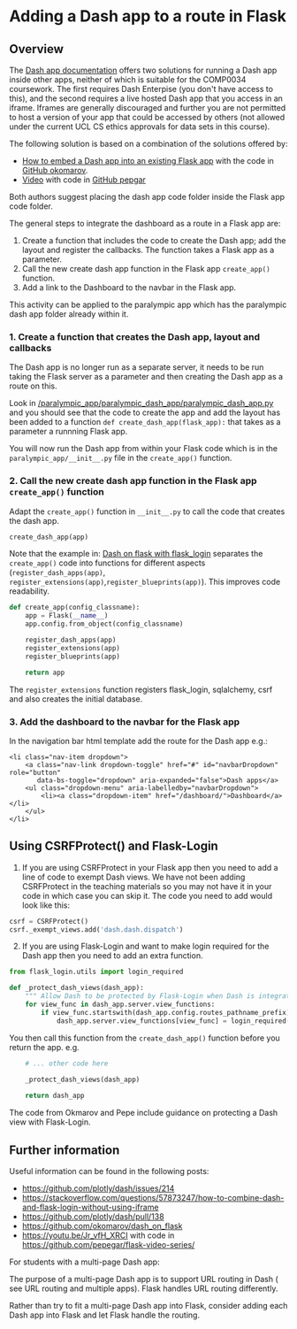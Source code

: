 # Adding a Dash app to a route in Flask

## Overview

The [Dash app documentation](https://dash.plotly.com/integrating-dash) offers two solutions for running a Dash app inside other apps, neither of which is suitable for the COMP0034 coursework. The first requires Dash Enterpise (you don't have access to this), and the second requires a live hosted Dash app that you access in an iframe. Iframes are generally discouraged and further you are not permitted to host a version of your app that could be accessed by others (not allowed under the current UCL CS ethics approvals for data sets in this course).

The following solution is based on a combination of the solutions offered by:

- [How to embed a Dash app into an existing Flask app](https://medium.com/@olegkomarov_77860/how-to-embed-a-dash-app-into-an-existing-flask-app-ea05d7a2210b)
with the code in [GitHub okomarov](https://github.com/okomarov/dash_on_flask).
- [Video](https://youtu.be/Jr_vfH_XRCI) with code in [GitHub pepgar](https://github.com/pepegar/flask-video-series/)

Both authors suggest placing the dash app code folder inside the Flask app code folder.

The general steps to integrate the dashboard as a route in a Flask app are:

1. Create a function that includes the code to create the Dash app;  add the layout and register the callbacks. The function takes a Flask app as a parameter.
2. Call the new create dash app function in the Flask app `create_app()` function.
3. Add a link to the Dashboard to the navbar in the Flask app.

This activity can be applied to the paralympic app which has the paralympic dash app folder already within it.

### 1. Create a function that creates the Dash app, layout and callbacks

The Dash app is no longer run as a separate server, it needs to be run taking the Flask server as a parameter and then creating the Dash app as a route on this.

Look in [/paralympic_app/paralympic_dash_app/paralympic_dash_app.py](/paralympic_app/paralympic_dash_app/paralympic_dash_app.py) and you should see that the code to create the app and add the layout has been added to a function `def create_dash_app(flask_app):` that takes as a parameter a runnning Flask app.

You will now run the Dash app from within your Flask code which is in the `paralympic_app/__init__.py` file in the `create_app()` function.

### 2. Call the new create dash app function in the Flask app `create_app()` function

Adapt the `create_app()` function in `__init__.py` to call the code that creates the dash app.

```python
create_dash_app(app)
```

Note that the example in: [Dash on flask with flask_login](https://github.com/okomarov/dash_on_flask) separates the `create_app()` code into functions for different aspects (`register_dash_apps(app)`, `register_extensions(app)`,`register_blueprints(app)`). This improves code readability.

```python
def create_app(config_classname):
    app = Flask(__name__)
    app.config.from_object(config_classname)

    register_dash_apps(app)
    register_extensions(app)
    register_blueprints(app)

    return app
```

The `register_extensions` function registers flask_login, sqlalchemy, csrf and also creates the initial database.

### 3. Add the dashboard to the navbar for the Flask app

In the navigation bar html template add the route for the Dash app e.g.:

```jinja
<li class="nav-item dropdown">
    <a class="nav-link dropdown-toggle" href="#" id="navbarDropdown" role="button"
       data-bs-toggle="dropdown" aria-expanded="false">Dash apps</a>
    <ul class="dropdown-menu" aria-labelledby="navbarDropdown">
        <li><a class="dropdown-item" href="/dashboard/">Dashboard</a></li>
    </ul>
</li>
```

## Using CSRFProtect() and Flask-Login

1. If you are using CSRFProtect in your Flask app then you need to add a line of code to exempt Dash views. We have not been adding CSRFProtect in the teaching materials so you may not have it in your code in which case you can skip it. The code you need to add would look like this:

```python
csrf = CSRFProtect()
csrf._exempt_views.add('dash.dash.dispatch')
```

2. If you are using Flask-Login and want to make login required for the Dash app then you need to add an extra function.

```python
from flask_login.utils import login_required

def _protect_dash_views(dash_app):
    """ Allow Dash to be protected by Flask-Login when Dash is integrated with Flask"""
    for view_func in dash_app.server.view_functions:
        if view_func.startswith(dash_app.config.routes_pathname_prefix):
            dash_app.server.view_functions[view_func] = login_required(dash_app.server.view_functions[view_func])

```

You then call this function from the `create_dash_app()` function before you return the app. e.g.

```python
    # ... other code here
   
    _protect_dash_views(dash_app)

    return dash_app
```

The code from Okmarov and Pepe include guidance on protecting a Dash view with Flask-Login.

## Further information

Useful information can be found in the following posts:

- <https://github.com/plotly/dash/issues/214>
- <https://stackoverflow.com/questions/57873247/how-to-combine-dash-and-flask-login-without-using-iframe>
- <https://github.com/plotly/dash/pull/138>
- <https://github.com/okomarov/dash_on_flask>
- <https://youtu.be/Jr_vfH_XRCI> with code in <https://github.com/pepegar/flask-video-series/>

For students with a multi-page Dash app:

The purpose of a multi-page Dash app is to support URL routing in Dash ( see URL routing and multiple apps). Flask handles URL routing differently.

Rather than try to fit a multi-page Dash app into Flask, consider adding each Dash app into Flask and let Flask handle the routing.
